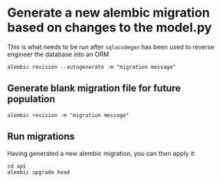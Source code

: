# Generate a new alembic migration based on changes to the model.py

This is what needs to be run after `sqlacodegen` has been used to
reverse engineer the database into an ORM

`alembic revision --autogenerate -m "migration message"`

## Generate blank migration file for future population

`alembic revision -m "migration message"`


## Run migrations

Having generated a new alembic migration, you can then apply it:
```
cd api
alembic upgrade head
```

